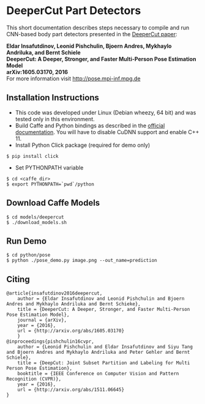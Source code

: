 # DeeperCut Part Detectors

This short documentation describes steps necessary to compile and run CNN-based body part detectors presented in the [DeeperCut paper](http://arxiv.org/abs/1605.03170):

**Eldar Insafutdinov, Leonid Pishchulin, Bjoern Andres, Mykhaylo Andriluka, and Bernt Schiele   
DeeperCut:  A Deeper, Stronger, and Faster Multi-Person Pose Estimation Model   
arXiv:1605.03170, 2016**	
For more information visit http://pose.mpi-inf.mpg.de

## Installation Instructions
- This code was developed under Linux (Debian wheezy, 64 bit) and was tested only in this environment.
- Build Caffe and Python bindings as described in the [official documentation](http://caffe.berkeleyvision.org/installation.html). You will have to disable CuDNN support and enable C++ 11.
- Install Python Click package (required for demo only)		
```
$ pip install click
```
- Set PYTHONPATH variable	
```
$ cd <caffe_dir>
$ export PYTHONPATH=`pwd`/python
```

## Download Caffe Models
```
$ cd models/deepercut
$ ./download_models.sh
```

## Run Demo
```
$ cd python/pose
$ python ./pose_demo.py image.png --out_name=prediction
```

## Citing
```
@article{insafutdinov2016deepercut,
	author = {Eldar Insafutdinov and Leonid Pishchulin and Bjoern Andres and Mykhaylo Andriluka and Bernt Schieke},
	title = {DeeperCut: A Deeper, Stronger, and Faster Multi-Person Pose Estimation Model},
	journal = {arXiv},
	year = {2016},
	url = {http://arxiv.org/abs/1605.03170}
    }
@inproceedings{pishchulin16cvpr,
	author = {Leonid Pishchulin and Eldar Insafutdinov and Siyu Tang and Bjoern Andres and Mykhaylo Andriluka and Peter Gehler and Bernt Schiele},
	title = {DeepCut: Joint Subset Partition and Labeling for Multi Person Pose Estimation},
	booktitle = {IEEE Conference on Computer Vision and Pattern Recognition (CVPR)},
	year = {2016},
	url = {http://arxiv.org/abs/1511.06645}
}
```
